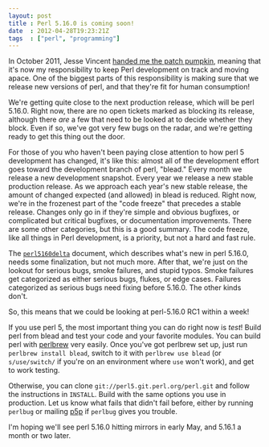```yaml
---
layout: post
title : Perl 5.16.0 is coming soon!
date  : 2012-04-28T19:23:21Z
tags  : ["perl", "programming"]
---
```

In October 2011, Jesse Vincent [handed me the patch
pumpkin](http://www.nntp.perl.org/group/perl.perl5.porters/2011/10/msg178691.html),
meaning that it's now my responsibility to keep Perl development on track and
moving apace.  One of the biggest parts of this responsibility is making sure
that we release new versions of perl, and that they're fit for human
consumption!

We're getting quite close to the next production release, which will be perl
5.16.0.  Right now, there are no open tickets marked as blocking its release,
although there *are* a few that need to be looked at to decide whether they
block.  Even if so, we've got very few bugs on the radar, and we're getting
ready to get this thing out the door.

For those of you who haven't been paying close attention to how perl 5
development has changed, it's like this:  almost all of the development effort
goes toward the development branch of perl, "blead."  Every month we release a
new development snapshot.  Every year we release a new stable production
release.  As we approach each year's new stable release, the amount of changed
expected (and allowed) in blead is reduced.  Right now, we're in the frozenest
part of the "code freeze" that precedes a stable release.  Changes only go in
if they're simple and obvious bugfixes, or complicated but critical bugfixes,
or documentation improvements.  There are some other categories, but this is a
good summary.  The code freeze, like all things in Perl development, is a
priority, but not a hard and fast rule.

The [`perl5160delta`](https://github.com/mirrors/perl/blob/blead/Porting/perl5160delta.pod) document, which describes what's new in perl 5.16.0, needs
some finalization, but not much more.  After that, we're just on the lookout
for serious bugs, smoke failures, and stupid typos.  Smoke failures get
categorized as either serious bugs, flukes, or edge cases.  Failures
categorized as serious bugs need fixing before 5.16.0.  The other kinds don't.

So, this means that we could be looking at perl-5.16.0 RC1 within a week!

If you use perl 5, the most important thing you can do right now is *test*!
Build perl from blead and test your code and your favorite modules.  You can
build perl with [perlbrew](http://perlbrew.pl/) very easily.  Once you've got
perlbrew set up, just run `perlbrew install blead`, switch to it with `perlbrew
use blead` (or `s/use/switch/` if you're on an environment where `use` won't
work), and get to work testing.

Otherwise, you can clone `git://perl5.git.perl.org/perl.git` and follow the
instructions in `INSTALL`.  Build with the same options you use in production.
Let us know what fails that didn't fail before, either by running `perlbug` or
mailing [p5p](http://lists.perl.org/list/perl5-porters.html) if `perlbug` gives
you trouble.

I'm hoping we'll see perl 5.16.0 hitting mirrors in early May, and 5.16.1 a
month or two later.

